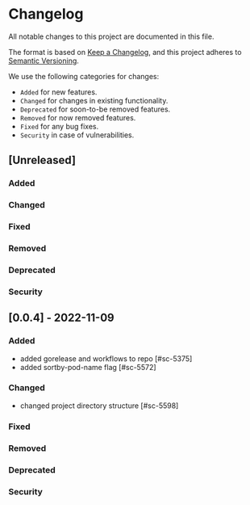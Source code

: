 # Changelog

All notable changes to this project are documented in this file.

The format is based on [Keep a Changelog](https://keepachangelog.com/en/1.0.0/),
and this project adheres to [Semantic Versioning](https://semver.org/spec/v2.0.0.html).

We use the following categories for changes:

- `Added` for new features.
- `Changed` for changes in existing functionality.
- `Deprecated` for soon-to-be removed features.
- `Removed` for now removed features.
- `Fixed` for any bug fixes.
- `Security` in case of vulnerabilities.

## [Unreleased]
### Added
### Changed
### Fixed
### Removed
### Deprecated
### Security

## [0.0.4] - 2022-11-09
### Added
- added gorelease and workflows to repo [#sc-5375]
- added sortby-pod-name flag [#sc-5572]

### Changed
- changed project directory structure [#sc-5598]
### Fixed
### Removed
### Deprecated
### Security
